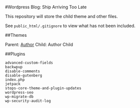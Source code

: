 #Wordpress Blog: Ship Arriving Too Late

This repository will store the child theme and other files.

See `public_html/.gitignore` to view what has not been included.

##Themes

Parent: [Author](https://www.competethemes.com/author/)
Child: Author Child

##Plugins
```
advanced-custom-fields
backwpup
disable-comments
disable-gutenberg
index.php
jetpack
stops-core-theme-and-plugin-updates
wordpress-seo
wp-migrate-db
wp-security-audit-log
```